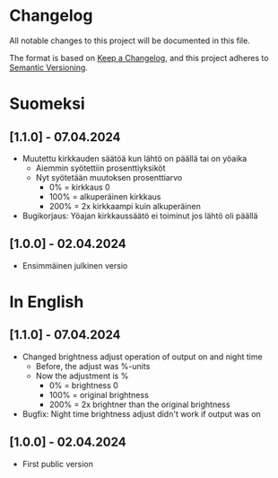 # Changelog
All notable changes to this project will be documented in this file.

The format is based on [Keep a Changelog](https://keepachangelog.com/en/1.0.0/),
and this project adheres to [Semantic Versioning](https://semver.org/spec/v2.0.0.html).

# Suomeksi

## [1.1.0] - 07.04.2024
- Muutettu kirkkauden säätöä kun lähtö on päällä tai on yöaika
  - Aiemmin syötettiin prosenttiyksiköt
  - Nyt syötetään muutoksen prosenttiarvo
    - 0% = kirkkaus 0
    - 100% = alkuperäinen kirkkaus
    - 200% = 2x kirkkaampi kuin alkuperäinen
- Bugikorjaus: Yöajan kirkkaussäätö ei toiminut jos lähtö oli päällä

## [1.0.0] - 02.04.2024
- Ensimmäinen julkinen versio

# In English

## [1.1.0] - 07.04.2024
- Changed brightness adjust operation of output on and night time 
  - Before, the adjust was %-units
  - Now the adjustment is %
    - 0% = brightness 0
    - 100% = original brightness
    - 200% = 2x brightner than the original brightness
- Bugfix: Night time brightness adjust didn't work if output was on
 
## [1.0.0] - 02.04.2024
- First public version